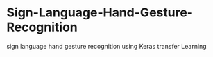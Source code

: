 # Sign-Language-Hand-Gesture-Recognition
sign language hand gesture recognition using Keras transfer Learning
